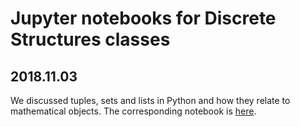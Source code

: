 # Jupyter notebooks for Discrete Structures classes
## 2018.11.03
We discussed tuples, sets and lists in Python and how they relate to mathematical objects. The corresponding notebook is [here](https://github.com/dainiak/distruct-en/blob/master/class-01-basics.ipynb).
